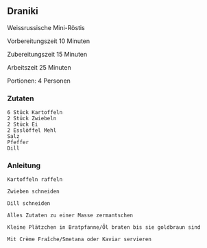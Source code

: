## Draniki

Weissrussische Mini-Röstis

Vorbereitungszeit 10 Minuten	

Zubereitungszeit 15 Minuten	

Arbeitszeit 25 Minuten	

Portionen: 4 Personen

### Zutaten

    6 Stück Kartoffeln
    2 Stück Zwiebeln
    2 Stück Ei
    2 Esslöffel Mehl
    Salz
    Pfeffer
    Dill

### Anleitung

    Kartoffeln raffeln

    Zwieben schneiden

    Dill schneiden

    Alles Zutaten zu einer Masse zermantschen

    Kleine Plätzchen in Bratpfanne/Öl braten bis sie goldbraun sind

    Mit Crème Fraîche/Smetana oder Kaviar servieren